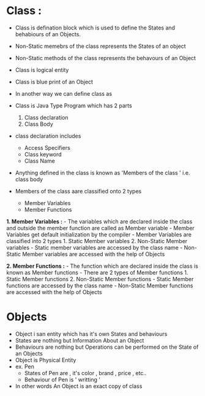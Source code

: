 
# Class :

  - Class is defination block which is used to define the States and behabiours of an Objects.
  - Non-Static memebrs of the class represents the States of an object
  - Non-Static methods of the class represents the behavours of an Object
  - Class is logical entity
  - Class is blue print of an Object

  - In another way we can define class as
  - Class is Java Type Program which has 2 parts
      1. Class declaration
      2. Class Body
  - class declaration includes
      - Access Specifiers
      - Class keyword
      - Class Name
  - Anything defined in the class is known as 'Members of the class ' i.e. class body
  - Members of the class aare classified onto 2 types
      - Member Variables
      - Member Functions

  **1. Member Variables :**
      - The variables which are declared inside the class and outside the member function are called as Member variable
      - Member Variables get default initialization by the compiler
      - Member Variables are classified into 2 types
          1. Static Member variables
          2. Non-Static Member variables
      - Static member variables are accessed by the class name
      - Non-Static Member variables are accessed with the help of Objects

  **2. Member Functions :**
      - The function which are declared inside the class is known as Member functions
      - There are 2 types of Member functions
          1. Static Member functions
          2. Non-Static Member functions
      - Static Member functions are accessed by the class name
      - Non-Static Member functions are accessed with the help of Objects

# Objects 

  - Object i san entity which has it's own States and behaviours
  - States are nothing but Information About an Object
  - Behaviours are nothing but Operations can be performed on the State of an Objects
  - Object is Physical Entity
  - ex. Pen
    - States of Pen are , it's color , brand , price , etc..
    - Behaviour of Pen is ' writting '
  - In other words An Object is an exact copy of class
